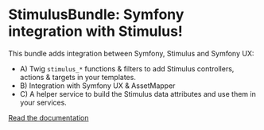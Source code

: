 # StimulusBundle: Symfony integration with Stimulus!

This bundle adds integration between Symfony, Stimulus and Symfony UX:

* A) Twig `stimulus_*` functions & filters to add Stimulus controllers, actions & targets in your templates.
* B) Integration with Symfony UX & AssetMapper
* C) A helper service to build the Stimulus data attributes and use them in your services.

[Read the documentation][1]

[1]: https://symfony.com/bundles/StimulusBundle/current/index.html
